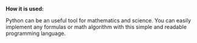 **How it is used:**

Python can be an useful tool for mathematics and science.
You can easily implement any formulas or math algorithm with this simple and readable programming language.

